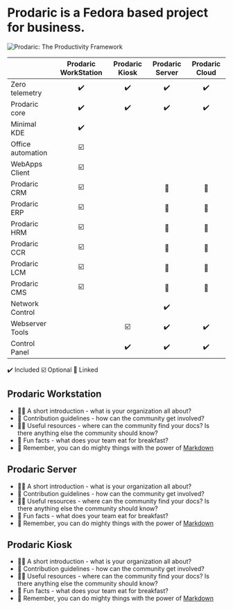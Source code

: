 # Prodaric is a Fedora based project for business.

![Prodaric: The Productivity Framework](https://prodaric.com/images/splash.png)

|  | Prodaric WorkStation | Prodaric Kiosk | Prodaric Server | Prodaric Cloud |
|---	|:-:	|:-:	|:-:	|:-:	|
|  Zero telemetry 	|  :heavy_check_mark: 	|  :heavy_check_mark: 	|  :heavy_check_mark: 	|  :heavy_check_mark: 	|
|  Prodaric core 	|  :heavy_check_mark: 	|  :heavy_check_mark: 	|  :heavy_check_mark: 	|  :heavy_check_mark: 	|
|  Minimal KDE 	|  :heavy_check_mark: 	|   	|   	|   	|
|  Office automation	| :ballot_box_with_check:	|   	|   	|   	|
|  WebApps Client 	|  :ballot_box_with_check:	|   	|   	|   	|
|  Prodaric CRM	| :ballot_box_with_check:	|   	| :link:	| :link:	|
|  Prodaric ERP	| :ballot_box_with_check:	|   	| :link:	| :link:	|
|  Prodaric HRM	| :ballot_box_with_check:	|   	| :link:	| :link:	|
|  Prodaric CCR	| :ballot_box_with_check:	|   	| :link:	| :link:	|
|  Prodaric LCM	| :ballot_box_with_check:	|   	| :link:	| :link:	|
|  Prodaric CMS	| :ballot_box_with_check:	|   	| :link:	| :link:	|
|  Network Control	|   	|   	| :heavy_check_mark:	|   	|
| Webserver Tools	|   	| :ballot_box_with_check:	| :heavy_check_mark:	| :heavy_check_mark: |
| Control Panel	|   	| :heavy_check_mark:	| :heavy_check_mark:	| :heavy_check_mark: |

:heavy_check_mark: Included
:ballot_box_with_check:	Optional
:link: Linked

## Prodaric Workstation

- 🙋‍♀️ A short introduction - what is your organization all about?
- 🌈 Contribution guidelines - how can the community get involved?
- 👩‍💻 Useful resources - where can the community find your docs? Is there anything else the community should know?
- 🍿 Fun facts - what does your team eat for breakfast?
- 🧙 Remember, you can do mighty things with the power of [Markdown](https://docs.github.com/github/writing-on-github/getting-started-with-writing-and-formatting-on-github/basic-writing-and-formatting-syntax)

 ## Prodaric Server

- 🙋‍♀️ A short introduction - what is your organization all about?
- 🌈 Contribution guidelines - how can the community get involved?
- 👩‍💻 Useful resources - where can the community find your docs? Is there anything else the community should know?
- 🍿 Fun facts - what does your team eat for breakfast?
- 🧙 Remember, you can do mighty things with the power of [Markdown](https://docs.github.com/github/writing-on-github/getting-started-with-writing-and-formatting-on-github/basic-writing-and-formatting-syntax)

 ## Prodaric Kiosk

- 🙋‍♀️ A short introduction - what is your organization all about?
- 🌈 Contribution guidelines - how can the community get involved?
- 👩‍💻 Useful resources - where can the community find your docs? Is there anything else the community should know?
- 🍿 Fun facts - what does your team eat for breakfast?
- 🧙 Remember, you can do mighty things with the power of [Markdown](https://docs.github.com/github/writing-on-github/getting-started-with-writing-and-formatting-on-github/basic-writing-and-formatting-syntax)
